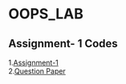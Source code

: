 # OOPS_LAB
## Assignment- 1 Codes
1.[Assignment-1](https://github.com/jyothi-1822/OOPS_LAB/tree/main/Oops/B180359CS_1/B180359CS_1)</br>
2.[Question Paper](https://github.com/jyothi-1822/OOPS_LAB/blob/main/Oops/Assignment%201.pdf)</br>
